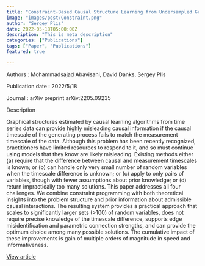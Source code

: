 ```yaml
---
title: "Constraint-Based Causal Structure Learning from Undersampled Graphs"
image: "images/post/Constraint.png"
author: "Sergey Plis"
date: 2022-05-18T05:00:00Z
description: "This is meta description"
categories: ["Publications"]
tags: ["Paper", "Publications"]
featured: true

---
```


Authors : Mohammadsajad Abavisani, David Danks, Sergey Plis

Publication date : 2022/5/18

Journal : arXiv preprint arXiv:2205.09235


Description

Graphical structures estimated by causal learning algorithms from time series data can provide highly misleading causal information if the causal timescale of the generating process fails to match the measurement timescale of the data. Although this problem has been recently recognized, practitioners have limited resources to respond to it, and so must continue using models that they know are likely misleading. Existing methods either (a) require that the difference between causal and measurement timescales is known; or (b) can handle only very small number of random variables when the timescale difference is unknown; or (c) apply to only pairs of variables, though with fewer assumptions about prior knowledge; or (d) return impractically too many solutions. This paper addresses all four challenges. We combine constraint programming with both theoretical insights into the problem structure and prior information about admissible causal interactions. The resulting system provides a practical approach that scales to significantly larger sets (>100) of random variables, does not require precise knowledge of the timescale difference, supports edge misidentification and parametric connection strengths, and can provide the optimum choice among many possible solutions. The cumulative impact of these improvements is gain of multiple orders of magnitude in speed and informativeness.


[View article](https://arxiv.org/abs/2205.09235)
